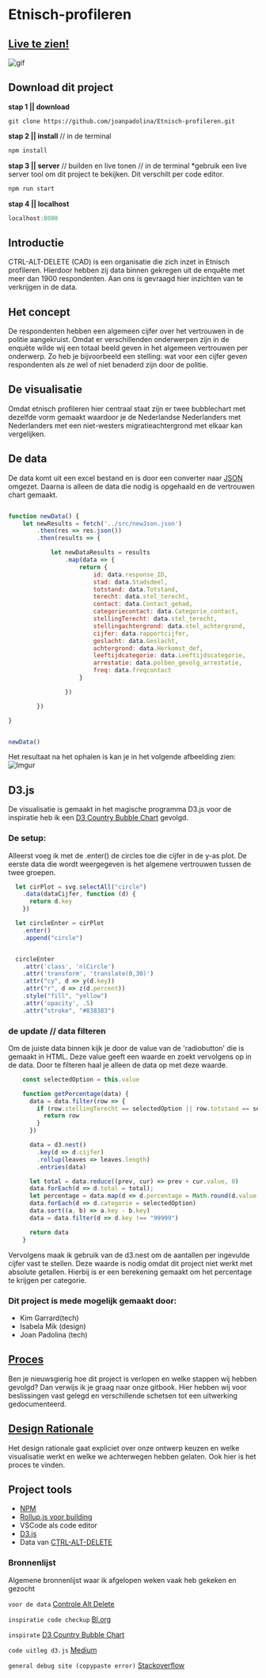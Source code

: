 # Etnisch-profileren
## [Live te zien!](https://joanpadolina.github.io/Etnisch-profileren/public/index2.html)
![gif](https://github.com/joanpadolina/Etnisch-profileren/blob/master/readmeassets/endchart.gif)



## Download dit project

**stap 1 || download**

```
git clone https://github.com/joanpadolina/Etnisch-profileren.git
```

**stap 2 || install** // in de terminal
```js
npm install
```

**stap 3 || server** // builden en live tonen // in de terminal
*gebruik een live server tool om dit project te bekijken. Dit verschilt per code editor.

```js
npm run start
```
**stap 4 || localhost**
```js
localhost:8080
```


## Introductie

CTRL-ALT-DELETE (CAD) is een organisatie die zich inzet in Etnisch profileren. Hierdoor hebben zij data binnen gekregen uit de enquête  met meer dan 1900 respondenten. Aan ons is gevraagd hier inzichten van te verkrijgen in de data. 

## Het concept

De respondenten hebben een algemeen cijfer over het vertrouwen in de politie aangekruist. Omdat er verschillenden onderwerpen zijn in de enquête wilde wij een totaal beeld geven in het algemeen vertrouwen per onderwerp. Zo heb je bijvoorbeeld een stelling: wat voor een cijfer geven respondenten als ze wel of niet benaderd zijn door de politie. 

## De visualisatie

Omdat etnisch profileren hier centraal staat zijn er twee bubblechart met dezelfde vorm gemaakt waardoor je de Nederlandse Nederlanders met Nederlanders met een niet-westers migratieachtergrond met elkaar kan vergelijken.

## De data
De data komt uit een excel bestand en is door een converter naar [JSON](https://www.aconvert.com/document/xlsx-to-json/) omgezet. Daarna is alleen de data die nodig is opgehaald en de vertrouwen chart gemaakt. 

``` js

function newData() {
    let newResults = fetch('../src/newJson.json')
        .then(res => res.json())
        .then(results => {

            let newDataResults = results
                .map(data => {
                    return {
                        id: data.response_ID,
                        stad: data.Stadsdeel,
                        totstand: data.Totstand,
                        terecht: data.stel_terecht,
                        contact: data.Contact_gehad,
                        categoriecontact: data.Categorie_contact,
                        stellingTerecht: data.stel_terecht,
                        stellingachtergrond: data.stel_achtergrond,
                        cijfer: data.rapportcijfer,
                        geslacht: data.Geslacht,
                        achtergrond: data.Herkomst_def,
                        leeftijdcategorie: data.Leeftijdscategorie,
                        arrestatie: data.polben_gevolg_arrestatie,
                        freq: data.freqcontact
                    }

                })

        })

}


newData()

```
Het resultaat na het ophalen is kan je in het volgende afbeelding zien:
![Imgur](https://i.imgur.com/qTjDWqM.png)


## D3.js

De visualisatie is gemaakt in het magische programma D3.js voor de inspiratie heb ik een [D3 Country Bubble Chart](https://github.com/UsabilityEtc/d3-country-bubble-chart) gevolgd. 

### De setup:
Alleerst voeg ik met de .enter() de circles toe die cijfer in de y-as plot. De eerste data die wordt weergegeven is het algemene vertrouwen tussen de twee groepen.



```js
  let cirPlot = svg.selectAll("circle")
    .data(dataCijfer, function (d) {
      return d.key
    })

  let circleEnter = cirPlot
    .enter()
    .append("circle")


  circleEnter
    .attr('class', 'nlCircle')
    .attr('transform', 'translate(0,30)')
    .attr("cy", d => y(d.key))
    .attr("r", d => z(d.percent))
    .style("fill", "yellow")
    .attr('opacity', .5)
    .attr("stroke", "#838383")
```

### de update // data filteren

Om de juiste data binnen kijk je door de value van de 'radiobutton' die is gemaakt in HTML. Deze value geeft een waarde en zoekt vervolgens op in de data. Door te filteren haal je alleen de data op met deze waarde.

```js
    const selectedOption = this.value

    function getPercentage(data) {
      data = data.filter(row => {
        if (row.stellingTerecht == selectedOption || row.totstand == selectedOption || row.stellingachtergrond == selectedOption) {
          return row
        }
      })

      data = d3.nest()
        .key(d => d.cijfer)
        .rollup(leaves => leaves.length)
        .entries(data)

      let total = data.reduce((prev, cur) => prev + cur.value, 0)
      data.forEach(d => d.total = total);
      let percentage = data.map(d => d.percentage = Math.round(d.value / total * 100));
      data.forEach(d => d.categorie = selectedOption)
      data.sort((a, b) => a.key - b.key)
      data = data.filter(d => d.key !== "99999")

      return data
    }

```

Vervolgens maak ik gebruik van de d3.nest om de aantallen per ingevulde cijfer vast te stellen. Deze waarde is nodig omdat dit project niet werkt met absolute getallen. Hierbij is er een berekening gemaakt om het percentage te krijgen per categorie.


### Dit project is mede mogelijk gemaakt door:
* Kim Garrard(tech)
* Isabela Mik (design)
* Joan Padolina (tech)


## [Proces](https://joanpadolina.gitbook.io/product-biografie-promptbitious/)
Ben je nieuwsgierig hoe dit project is verlopen en welke stappen wij hebben gevolgd? Dan verwijs ik je graag naar onze gitbook. Hier hebben wij voor beslissingen vast gelegd en verschillende schetsen tot een uitwerking gedocumenteerd. 


## [Design Rationale](https://joanpadolina.gitbook.io/product-biografie-promptbitious/design-rationale/de-opdracht)
Het design rationale gaat expliciet over onze ontwerp keuzen en welke visualisatie werkt en welke we achterwegen hebben gelaten. Ook hier is het proces te vinden.

## Project tools

* [NPM](https://www.npmjs.com/)
* [Rollup.js voor building](https://rollupjs.org/)
* VSCode als code editor
* [D3.js](https://d3js.org/)
* Data van [CTRL-ALT-DELETE](https://controlealtdelete.nl/)


### Bronnenlijst

Algemene bronnenlijst waar ik afgelopen weken vaak heb gekeken en gezocht

`voor de data`
[Controle Alt Delete](https://controlealtdelete.nl/)

`inspiratie code checkup`
[Bl.org](https://bl.ocks.org/)

`inspirate`
[D3 Country Bubble Chart](https://github.com/UsabilityEtc/d3-country-bubble-chart)

`code uitleg d3.js`
[Medium](www.medium.com)

`general debug site (copypaste error)`
[Stackoverflow](www.stackoverflow.com)
